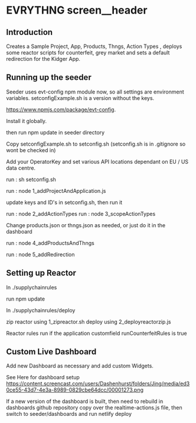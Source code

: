 # EVRYTHNG screen__header

## Introduction
Creates a Sample Project, App, Products, Thngs, Action Types , deploys some reactor scripts for counterfeit, grey market and sets a default redirection for the Kidger App.

## Running up the seeder

Seeder uses evt-config npm module now, so all settings are environment variables. setconfigExample.sh is a version without the keys.

https://www.npmjs.com/package/evt-config.

Install it globally.

then run npm update in seeder directory

Copy setconfigExample.sh to setconfig.sh (setconfig.sh is in .gitignore so wont be checked in)

Add your OperatorKey and set various API locations dependant on EU / US data centre.

run : sh setconfig.sh

run : node 1_addProjectAndApplication.js

update keys and ID's in setconfig.sh, then run it

run : node 2_addActionTypes
run : node 3_scopeActionTypes

Change products.json or thngs.json as needed, or just do it in the dashboard

run : node 4_addProductsAndThngs

run : node 5_addRedirection

## Setting up Reactor

In ./supplychainrules

run npm update

In ./supplychainrules/deploy

zip reactor using 1_zipreactor.sh
deploy using 2_deployreactorzip.js

Reactor rules run if the application customfield runCounterfeitRules is true


## Custom Live Dashboard

Add new Dashboard as necessary and add custom Widgets.

See Here for dashboard setup https://content.screencast.com/users/Dashenhurst/folders/Jing/media/ed30ce55-43d7-4e3a-8989-0829cbe64dcc/00001273.png

If a new version of the dashboard is built, then need to rebuild in dashboards github repository copy over the realtime-actions.js file, then switch to seeder/dashboards and run netlify deploy
